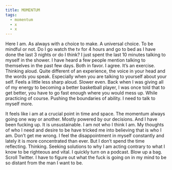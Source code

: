 ```yaml
---
title: MOMENTUM
tags:
  - momentum
  - x
  - x
---
```

Here I am. As always with a choice to make. A universal choice. To be mindful or not. Do I go watch the tv for 4 hours and go to bed as I have done the last 3 nights or do I think? I just spent the last 10 minutes talking to myself in the shower. I have heard a few people mention talking to themselves in the past few days. Both in favor. I agree. It’s an exercise. Thinking aloud. Quite different of an experience, the voice in your head and the words you speak. Especially when you are talking to yourself about your self. Feels a little less sharp aloud. Slower even. Back when I was giving all of my energy to becoming a better basketball player, I was once told that to get better, you have to go fast enough where you would mess up. While practicing of course. Pushing the boundaries of ability. I need to talk to myself more.

It feels like i am at a crucial point in time and space. The momentum always going one way or another. Mostly powered by our decisions. And I have been fucking up. It is unsustainable. I am not who I think I am. My thoughts of who I need and desire to be have tricked me into believing that is who I am.  Don’t get me wrong. I feel the disappointment in myself constantly and lately it is more concentrated than ever. But I don’t spend the time reflecting. Thinking. Seeking solutions to why I am acting contrary to what I know to be righteous and vital. I quickly turn on a podcast. Blow up a bag. Scroll Twitter. I have to figure out what the fuck is going on in my mind to be so distant from the man I want to be.
